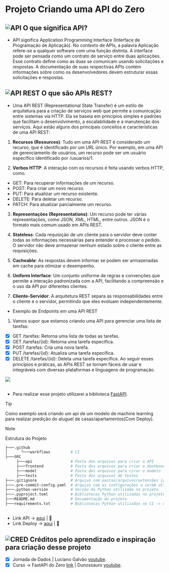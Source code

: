 # Projeto Criando uma API do Zero

## ![API](https://cdn-icons-png.flaticon.com/24/439/439164.png) O que significa API?

- API significa Application Programming Interface (Interface de Programação de Aplicação). No contexto de APIs, a palavra Aplicação refere-se a qualquer software com uma função distinta. A interface pode ser pensada como um contrato de serviço entre duas aplicações. Esse contrato define como as duas se comunicam usando solicitações e respostas. A documentação de suas respectivas APIs contém informações sobre como os desenvolvedores devem estruturar essas solicitações e respostas.

## ![API REST](https://cdn-icons-png.flaticon.com/24/9610/9610562.png) O que são APIs REST?

- Uma API REST (Representational State Transfer) é um estilo de arquitetura para a criação de serviços web que permite a comunicação entre sistemas via HTTP. Ela se baseia em princípios simples e padrões que facilitam o desenvolvimento, a escalabilidade e a manutenção dos serviços. Aqui estão alguns dos principais conceitos e características de uma API REST:

1. **Recursos (Resources)**: Tudo em uma API REST é considerado um recurso, que é identificado por um URL único. Por exemplo, em uma API de gerenciamento de usuários, um recurso pode ser um usuário específico identificado por /usuarios/1.

2. **Verbos HTTP**: A interação com os recursos é feita usando verbos HTTP, como.
- GET: Para recuperar informações de um recurso.
- POST: Para criar um novo recurso.
- PUT: Para atualizar um recurso existente.
- DELETE: Para deletar um recurso.
- PATCH: Para atualizar parcialmente um recurso.

3. **Representações (Representations)**: Um recurso pode ter várias representações, como JSON, XML, HTML, entre outros. JSON é o formato mais comum usado em APIs REST.

4. **Stateless**: Cada requisição de um cliente para o servidor deve conter todas as informações necessárias para entender e processar o pedido. O servidor não deve armazenar nenhum estado sobre o cliente entre as requisições.

5. **Cacheable**: As respostas devem informar se podem ser armazenadas em cache para otimizar o desempenho.

6. **Uniform Interface**: Um conjunto uniforme de regras e convenções que permite a interação padronizada com a API, facilitando a compreensão e o uso da API por diferentes clientes.

7. **Cliente-Servidor**: A arquitetura REST separa as responsabilidades entre o cliente e o servidor, permitindo que eles evoluam independentemente.

- Exemplo de Endpoints em uma API REST

1. Vamos supor que estamos criando uma API para gerenciar uma lista de tarefas:

- [x] GET /tarefas: Retorna uma lista de todas as tarefas.
- [x] GET /tarefas/{id}: Retorna uma tarefa específica.
- [x] POST /tarefas: Cria uma nova tarefa.
- [x] PUT /tarefas/{id}: Atualiza uma tarefa específica.
- [x] DELETE /tarefas/{id}: Deleta uma tarefa específica.
Ao seguir esses princípios e práticas, as APIs REST se tornam fáceis de usar e integráveis com diversas plataformas e linguagens de programação.

![ ]()

##

- Para realizar esse projeto utilizarei a biblioteca [FastAPI](https://fastapi.tiangolo.com/).

> [!TIP]
> Como exemplo será criando um api de um modelo de machine learning para realizar predição do aluguel de casas/apartamentos(Com Deploy).

> [!NOTE]
> Estrutura do Projeto

```bash
├───.github
│      └───workflows         # CI
├───SRC
     ├───api                 # Pasta dos arquivos para criar a API
     ├───frontend            # Pasta dos arquivos para criar o dashboard
     ├───model               # Pasta dos arquivos para cirar o modelo
     ├───tests               # Pasta dos arquivos de testes
├───.gitignore               # Arquivo com pastas/arquivos/extensões ignorados pelo git
├───.pre-commit-config.yaml  # Arquivo com as configurações a serem utilizadas no git commit
├───.python-version          # Versão do Python utilizada no projeto
├───.pyproject.toml          # Bibliotecas Python utilizadas no projeto
├───README.md                # Documentação do projeto
├───requirements.txt         # Bibliotecas Python utilizadas no CI -> workflows
```

##

- Link API -> [aqui](https://eng-api-e8wg.onrender.com/docs) | :construction:
- Link Deploy -> [aqui](https://deploy-api-kvp5.onrender.com) | :construction:

## ![CRED](https://cdn-icons-png.flaticon.com/24/7178/7178894.png) Créditos pelo aprendizado e inspiração para criação desse projeto

- [x] Jornada de Dados | Luciano Galvão [youtube](https://www.youtube.com/@lvgalvaofilho).
- [x] Curso -> FastAPI do Zero [link](https://fastapidozero.dunossauro.com/) | Dunossauro [youtube](https://www.youtube.com/@Dunossauro).
